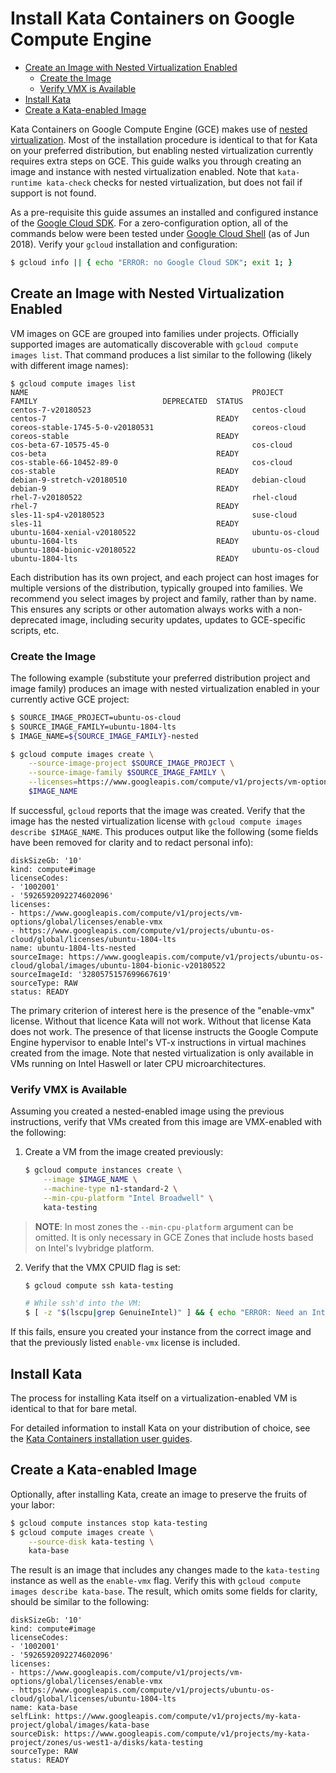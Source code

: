 # Install Kata Containers on Google Compute Engine

* [Create an Image with Nested Virtualization Enabled](#create-an-image-with-nested-virtualization-enabled)
    * [Create the Image](#create-the-image)
    * [Verify VMX is Available](#verify-vmx-is-available)
* [Install Kata](#install-kata)
* [Create a Kata-enabled Image](#create-a-kata-enabled-image)

Kata Containers on Google Compute Engine (GCE) makes use of [nested virtualization](https://cloud.google.com/compute/docs/instances/enable-nested-virtualization-vm-instances). Most of the installation procedure is identical to that for Kata on your preferred distribution, but enabling nested virtualization currently requires extra steps on GCE. This guide walks you through creating an image and instance with nested virtualization enabled. Note that `kata-runtime kata-check` checks for nested virtualization, but does not fail if support is not found.

As a pre-requisite this guide assumes an installed and configured instance of the [Google Cloud SDK](https://cloud.google.com/sdk/downloads). For a zero-configuration option, all of the commands below were been tested under [Google Cloud Shell](https://cloud.google.com/shell/) (as of Jun 2018). Verify your `gcloud` installation and configuration:

```bash
$ gcloud info || { echo "ERROR: no Google Cloud SDK"; exit 1; }
```

## Create an Image with Nested Virtualization Enabled

VM images on GCE are grouped into families under projects. Officially supported images are automatically discoverable with `gcloud compute images list`. That command produces a list similar to the following (likely with different image names):

    $ gcloud compute images list
    NAME                                                  PROJECT            FAMILY                            DEPRECATED  STATUS
    centos-7-v20180523                                    centos-cloud       centos-7                                      READY
    coreos-stable-1745-5-0-v20180531                      coreos-cloud       coreos-stable                                 READY
    cos-beta-67-10575-45-0                                cos-cloud          cos-beta                                      READY
    cos-stable-66-10452-89-0                              cos-cloud          cos-stable                                    READY
    debian-9-stretch-v20180510                            debian-cloud       debian-9                                      READY
    rhel-7-v20180522                                      rhel-cloud         rhel-7                                        READY
    sles-11-sp4-v20180523                                 suse-cloud         sles-11                                       READY
    ubuntu-1604-xenial-v20180522                          ubuntu-os-cloud    ubuntu-1604-lts                               READY
    ubuntu-1804-bionic-v20180522                          ubuntu-os-cloud    ubuntu-1804-lts                               READY

Each distribution has its own project, and each project can host images for multiple versions of the distribution, typically grouped into families. We recommend you select images by project and family, rather than by name. This ensures any scripts or other automation always works with a non-deprecated image, including security updates, updates to GCE-specific scripts, etc.

### Create the Image

The following example (substitute your preferred distribution project and image family) produces an image with nested virtualization enabled in your currently active GCE project:

```bash
$ SOURCE_IMAGE_PROJECT=ubuntu-os-cloud
$ SOURCE_IMAGE_FAMILY=ubuntu-1804-lts
$ IMAGE_NAME=${SOURCE_IMAGE_FAMILY}-nested

$ gcloud compute images create \
    --source-image-project $SOURCE_IMAGE_PROJECT \
    --source-image-family $SOURCE_IMAGE_FAMILY \
    --licenses=https://www.googleapis.com/compute/v1/projects/vm-options/global/licenses/enable-vmx \
    $IMAGE_NAME
```

If successful, `gcloud` reports that the image was created. Verify that the image has the nested virtualization license with `gcloud compute images describe $IMAGE_NAME`. This produces output like the following (some fields have been removed for clarity and to redact personal info):

    diskSizeGb: '10'
    kind: compute#image
    licenseCodes:
    - '1002001'
    - '5926592092274602096'
    licenses:
    - https://www.googleapis.com/compute/v1/projects/vm-options/global/licenses/enable-vmx
    - https://www.googleapis.com/compute/v1/projects/ubuntu-os-cloud/global/licenses/ubuntu-1804-lts
    name: ubuntu-1804-lts-nested
    sourceImage: https://www.googleapis.com/compute/v1/projects/ubuntu-os-cloud/global/images/ubuntu-1804-bionic-v20180522
    sourceImageId: '3280575157699667619'
    sourceType: RAW
    status: READY

The primary criterion of interest here is the presence of the "enable-vmx" license. Without that licence Kata will not work. Without that license Kata does not work. The presence of that license instructs the Google Compute Engine hypervisor to enable Intel's VT-x instructions in virtual machines created from the image. Note that nested virtualization is only available in VMs running on Intel Haswell or later CPU microarchitectures.

### Verify VMX is Available

Assuming you created a nested-enabled image using the previous instructions, verify that VMs created from this image are VMX-enabled with the following:

1. Create a VM from the image created previously:

    ```bash
    $ gcloud compute instances create \
        --image $IMAGE_NAME \
        --machine-type n1-standard-2 \
        --min-cpu-platform "Intel Broadwell" \
        kata-testing
    ```

> **NOTE**: In most zones the `--min-cpu-platform` argument can be omitted. It is only necessary in GCE Zones that include hosts based on Intel's Ivybridge platform.

2. Verify that the VMX CPUID flag is set:

    ```bash
    $ gcloud compute ssh kata-testing
    
    # While ssh'd into the VM:
    $ [ -z "$(lscpu|grep GenuineIntel)" ] && { echo "ERROR: Need an Intel CPU"; exit 1; }
    ```

If this fails, ensure you created your instance from the correct image and that the previously listed `enable-vmx` license is included.

## Install Kata

The process for installing Kata itself on a virtualization-enabled VM is identical to that for bare metal.

For detailed information to install Kata on your distribution of choice, see the [Kata Containers installation user guides](https://github.com/kata-containers/documentation/blob/master/install/README.md).

## Create a Kata-enabled Image

Optionally, after installing Kata, create an image to preserve the fruits of your labor:

```bash
$ gcloud compute instances stop kata-testing
$ gcloud compute images create \
    --source-disk kata-testing \
    kata-base
```

The result is an image that includes any changes made to the `kata-testing` instance as well as the `enable-vmx` flag. Verify this with `gcloud compute images describe kata-base`. The result, which omits some fields for clarity, should be similar to the following:

    diskSizeGb: '10'
    kind: compute#image
    licenseCodes:
    - '1002001'
    - '5926592092274602096'
    licenses:
    - https://www.googleapis.com/compute/v1/projects/vm-options/global/licenses/enable-vmx
    - https://www.googleapis.com/compute/v1/projects/ubuntu-os-cloud/global/licenses/ubuntu-1804-lts
    name: kata-base
    selfLink: https://www.googleapis.com/compute/v1/projects/my-kata-project/global/images/kata-base
    sourceDisk: https://www.googleapis.com/compute/v1/projects/my-kata-project/zones/us-west1-a/disks/kata-testing
    sourceType: RAW
    status: READY

